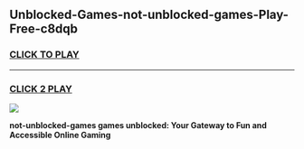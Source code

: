 
## Unblocked-Games-not-unblocked-games-Play-Free-c8dqb
<h3>
<a href="https://premium76.site?title=not-unblocked-games&ref=09A">CLICK TO PLAY</a></h3>
<hr>

<h3>
<a href="https://premium76.site?title=not-unblocked-games&ref=09A">CLICK 2 PLAY</a>
  
</h3>

<a href="https://premium76.site?title=not-unblocked-games&ref=09A"><img src="https://clearcache.store/games.png"></a>


**not-unblocked-games games unblocked: Your Gateway to Fun and Accessible Online Gaming**
